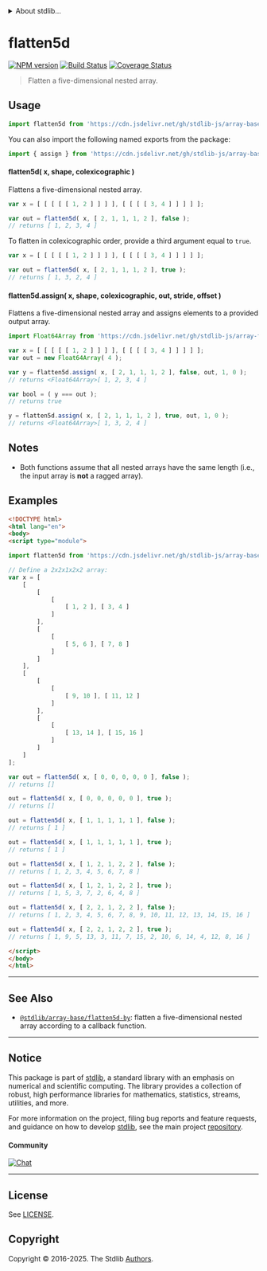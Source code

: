 <!--

@license Apache-2.0

Copyright (c) 2023 The Stdlib Authors.

Licensed under the Apache License, Version 2.0 (the "License");
you may not use this file except in compliance with the License.
You may obtain a copy of the License at

   http://www.apache.org/licenses/LICENSE-2.0

Unless required by applicable law or agreed to in writing, software
distributed under the License is distributed on an "AS IS" BASIS,
WITHOUT WARRANTIES OR CONDITIONS OF ANY KIND, either express or implied.
See the License for the specific language governing permissions and
limitations under the License.

-->


<details>
  <summary>
    About stdlib...
  </summary>
  <p>We believe in a future in which the web is a preferred environment for numerical computation. To help realize this future, we've built stdlib. stdlib is a standard library, with an emphasis on numerical and scientific computation, written in JavaScript (and C) for execution in browsers and in Node.js.</p>
  <p>The library is fully decomposable, being architected in such a way that you can swap out and mix and match APIs and functionality to cater to your exact preferences and use cases.</p>
  <p>When you use stdlib, you can be absolutely certain that you are using the most thorough, rigorous, well-written, studied, documented, tested, measured, and high-quality code out there.</p>
  <p>To join us in bringing numerical computing to the web, get started by checking us out on <a href="https://github.com/stdlib-js/stdlib">GitHub</a>, and please consider <a href="https://opencollective.com/stdlib">financially supporting stdlib</a>. We greatly appreciate your continued support!</p>
</details>

# flatten5d

[![NPM version][npm-image]][npm-url] [![Build Status][test-image]][test-url] [![Coverage Status][coverage-image]][coverage-url] <!-- [![dependencies][dependencies-image]][dependencies-url] -->

> Flatten a five-dimensional nested array.



<section class="usage">

## Usage

```javascript
import flatten5d from 'https://cdn.jsdelivr.net/gh/stdlib-js/array-base-flatten5d@esm/index.mjs';
```

You can also import the following named exports from the package:

```javascript
import { assign } from 'https://cdn.jsdelivr.net/gh/stdlib-js/array-base-flatten5d@esm/index.mjs';
```

#### flatten5d( x, shape, colexicographic )

Flattens a five-dimensional nested array.

```javascript
var x = [ [ [ [ [ 1, 2 ] ] ] ], [ [ [ [ 3, 4 ] ] ] ] ];

var out = flatten5d( x, [ 2, 1, 1, 1, 2 ], false );
// returns [ 1, 2, 3, 4 ]
```

To flatten in colexicographic order, provide a third argument equal to `true`.

```javascript
var x = [ [ [ [ [ 1, 2 ] ] ] ], [ [ [ [ 3, 4 ] ] ] ] ];

var out = flatten5d( x, [ 2, 1, 1, 1, 2 ], true );
// returns [ 1, 3, 2, 4 ]
```

#### flatten5d.assign( x, shape, colexicographic, out, stride, offset )

Flattens a five-dimensional nested array and assigns elements to a provided output array.

```javascript
import Float64Array from 'https://cdn.jsdelivr.net/gh/stdlib-js/array-float64@esm/index.mjs';

var x = [ [ [ [ [ 1, 2 ] ] ] ], [ [ [ [ 3, 4 ] ] ] ] ];
var out = new Float64Array( 4 );

var y = flatten5d.assign( x, [ 2, 1, 1, 1, 2 ], false, out, 1, 0 );
// returns <Float64Array>[ 1, 2, 3, 4 ]

var bool = ( y === out );
// returns true

y = flatten5d.assign( x, [ 2, 1, 1, 1, 2 ], true, out, 1, 0 );
// returns <Float64Array>[ 1, 3, 2, 4 ]
```

</section>

<!-- /.usage -->

<section class="notes">

## Notes

-   Both functions assume that all nested arrays have the same length (i.e., the input array is **not** a ragged array).

</section>

<!-- /.notes -->

<section class="examples">

## Examples

<!-- eslint no-undef: "error" -->

```html
<!DOCTYPE html>
<html lang="en">
<body>
<script type="module">

import flatten5d from 'https://cdn.jsdelivr.net/gh/stdlib-js/array-base-flatten5d@esm/index.mjs';

// Define a 2x2x1x2x2 array:
var x = [
    [
        [
            [
                [ 1, 2 ], [ 3, 4 ]
            ]
        ],
        [
            [
                [ 5, 6 ], [ 7, 8 ]
            ]
        ]
    ],
    [
        [
            [
                [ 9, 10 ], [ 11, 12 ]
            ]
        ],
        [
            [
                [ 13, 14 ], [ 15, 16 ]
            ]
        ]
    ]
];

var out = flatten5d( x, [ 0, 0, 0, 0, 0 ], false );
// returns []

out = flatten5d( x, [ 0, 0, 0, 0, 0 ], true );
// returns []

out = flatten5d( x, [ 1, 1, 1, 1, 1 ], false );
// returns [ 1 ]

out = flatten5d( x, [ 1, 1, 1, 1, 1 ], true );
// returns [ 1 ]

out = flatten5d( x, [ 1, 2, 1, 2, 2 ], false );
// returns [ 1, 2, 3, 4, 5, 6, 7, 8 ]

out = flatten5d( x, [ 1, 2, 1, 2, 2 ], true );
// returns [ 1, 5, 3, 7, 2, 6, 4, 8 ]

out = flatten5d( x, [ 2, 2, 1, 2, 2 ], false );
// returns [ 1, 2, 3, 4, 5, 6, 7, 8, 9, 10, 11, 12, 13, 14, 15, 16 ]

out = flatten5d( x, [ 2, 2, 1, 2, 2 ], true );
// returns [ 1, 9, 5, 13, 3, 11, 7, 15, 2, 10, 6, 14, 4, 12, 8, 16 ]

</script>
</body>
</html>
```

</section>

<!-- /.examples -->

<!-- Section for related `stdlib` packages. Do not manually edit this section, as it is automatically populated. -->

<section class="related">

* * *

## See Also

-   <span class="package-name">[`@stdlib/array-base/flatten5d-by`][@stdlib/array/base/flatten5d-by]</span><span class="delimiter">: </span><span class="description">flatten a five-dimensional nested array according to a callback function.</span>

</section>

<!-- /.related -->

<!-- Section for all links. Make sure to keep an empty line after the `section` element and another before the `/section` close. -->


<section class="main-repo" >

* * *

## Notice

This package is part of [stdlib][stdlib], a standard library with an emphasis on numerical and scientific computing. The library provides a collection of robust, high performance libraries for mathematics, statistics, streams, utilities, and more.

For more information on the project, filing bug reports and feature requests, and guidance on how to develop [stdlib][stdlib], see the main project [repository][stdlib].

#### Community

[![Chat][chat-image]][chat-url]

---

## License

See [LICENSE][stdlib-license].


## Copyright

Copyright &copy; 2016-2025. The Stdlib [Authors][stdlib-authors].

</section>

<!-- /.stdlib -->

<!-- Section for all links. Make sure to keep an empty line after the `section` element and another before the `/section` close. -->

<section class="links">

[npm-image]: http://img.shields.io/npm/v/@stdlib/array-base-flatten5d.svg
[npm-url]: https://npmjs.org/package/@stdlib/array-base-flatten5d

[test-image]: https://github.com/stdlib-js/array-base-flatten5d/actions/workflows/test.yml/badge.svg?branch=main
[test-url]: https://github.com/stdlib-js/array-base-flatten5d/actions/workflows/test.yml?query=branch:main

[coverage-image]: https://img.shields.io/codecov/c/github/stdlib-js/array-base-flatten5d/main.svg
[coverage-url]: https://codecov.io/github/stdlib-js/array-base-flatten5d?branch=main

<!--

[dependencies-image]: https://img.shields.io/david/stdlib-js/array-base-flatten5d.svg
[dependencies-url]: https://david-dm.org/stdlib-js/array-base-flatten5d/main

-->

[chat-image]: https://img.shields.io/gitter/room/stdlib-js/stdlib.svg
[chat-url]: https://app.gitter.im/#/room/#stdlib-js_stdlib:gitter.im

[stdlib]: https://github.com/stdlib-js/stdlib

[stdlib-authors]: https://github.com/stdlib-js/stdlib/graphs/contributors

[umd]: https://github.com/umdjs/umd
[es-module]: https://developer.mozilla.org/en-US/docs/Web/JavaScript/Guide/Modules

[deno-url]: https://github.com/stdlib-js/array-base-flatten5d/tree/deno
[deno-readme]: https://github.com/stdlib-js/array-base-flatten5d/blob/deno/README.md
[umd-url]: https://github.com/stdlib-js/array-base-flatten5d/tree/umd
[umd-readme]: https://github.com/stdlib-js/array-base-flatten5d/blob/umd/README.md
[esm-url]: https://github.com/stdlib-js/array-base-flatten5d/tree/esm
[esm-readme]: https://github.com/stdlib-js/array-base-flatten5d/blob/esm/README.md
[branches-url]: https://github.com/stdlib-js/array-base-flatten5d/blob/main/branches.md

[stdlib-license]: https://raw.githubusercontent.com/stdlib-js/array-base-flatten5d/main/LICENSE

<!-- <related-links> -->

[@stdlib/array/base/flatten5d-by]: https://github.com/stdlib-js/array-base-flatten5d-by/tree/esm

<!-- </related-links> -->

</section>

<!-- /.links -->
